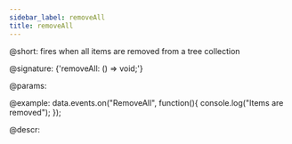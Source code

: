 ```yaml
---
sidebar_label: removeAll
title: removeAll
---          
```


@short: fires when all items are removed from a tree collection

@signature: {'removeAll: () => void;'}
	
@params:

@example:
data.events.on("RemoveAll", function(){
	console.log("Items are removed");
});


@descr:
